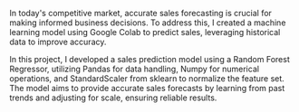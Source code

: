 In today's competitive market, accurate sales forecasting is crucial for making informed business decisions. To address this, I created a machine learning model using Google Colab to predict sales, leveraging historical data to improve accuracy.

In this project, I developed a sales prediction model using a Random Forest Regressor, utilizing Pandas for data handling, Numpy for numerical operations, and StandardScaler from sklearn to normalize the feature set. The model aims to provide accurate sales forecasts by learning from past trends and adjusting for scale, ensuring reliable results.
